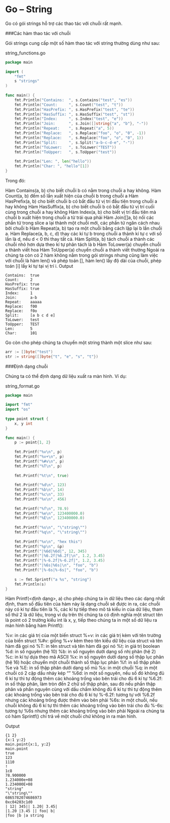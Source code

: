 # Go – String
Go có gói strings hỗ trợ các thao tác với chuỗi rất mạnh.

###Các hàm thao tác với chuỗi

Gói strings cung cấp một số hàm thao tác với string thường dùng như sau:

string_functions.go
```go
package main
 
import (
    "fmt"
    s "strings"
)
 
func main() {
    fmt.Println("Contains:  ", s.Contains("test", "es"))
    fmt.Println("Count:     ", s.Count("test", "t"))
    fmt.Println("HasPrefix: ", s.HasPrefix("test", "te"))
    fmt.Println("HasSuffix: ", s.HasSuffix("test", "st"))
    fmt.Println("Index:     ", s.Index("test", "e"))
    fmt.Println("Join:      ", s.Join([]string{"a", "b"}, "-"))
    fmt.Println("Repeat:    ", s.Repeat("a", 5))
    fmt.Println("Replace:   ", s.Replace("foo", "o", "0", -1))
    fmt.Println("Replace:   ", s.Replace("foo", "o", "0", 1))
    fmt.Println("Split:     ", s.Split("a-b-c-d-e", "-"))
    fmt.Println("ToLower:   ", s.ToLower("TEST"))
    fmt.Println("ToUpper:   ", s.ToUpper("test"))  
 
    fmt.Println("Len: ", len("hello"))
    fmt.Println("Char: ", "hello"[1])
}
```
Trong đó:

Hàm Contains(a, b) cho biết chuỗi b có nằm trong chuỗi a hay không.
Hàm Count(a, b) đếm số lần xuất hiện của chuỗi b trong chuỗi a
Hàm HasPrefix(a, b) cho biết chuỗi b có bắt đầu từ vị trí đầu tiên trong chuỗi a hay không
Hàm HasSuffix(a, b) cho biết chuỗi b có bắt đầu từ vị trí cuối cùng trong chuỗi a hay không
Hàm Index(a, b) cho biết vị trí đầu tiên mà chuỗi b xuất hiện trong chuỗi a từ trái qua phải
Hàm Join([]a, b) nối các phần tử trong slice a lại thành một chuỗi mới, các phần tử ngăn cách nhau bởi chuỗi b
Hàm Repeat(a, b) tạo ra một chuỗi bằng cách lặp lại b lần chuỗi a.
Hàm Replace(a, b, c, d) thay các kí tự b trong chuỗi a thành kí tự c với số lần là d, nếu d < 0 thì thay tất cả.
Hàm Split(a, b) tách chuỗi a thành các chuỗi nhỏ hơn dựa theo kí tự phân tách là b
Hàm ToLower(a) chuyển chuỗi a thành viết hoa
Hàm ToUpper(a) chuyển chuỗi a thành viết thường
Ngoài ra chúng ta còn có 2 hàm không nằm trong gói strings nhưng cũng làm việc với chuỗi là hàm len() và phép toán [], hàm len() lấy độ dài của chuỗi, phép toán [i] lấy kí tự tại vị trí i.
Output
```
Contains:  true
Count:     2
HasPrefix: true
HasSuffix: true
Index:     1
Join:      a-b
Repeat:    aaaaa
Replace:   f00
Replace:   f0o
Split:     [a b c d e]
ToLower:   test
ToUpper:   TEST
Len:       5
Char:      101
```
Go còn cho phép chúng ta chuyển một string thành một slice như sau:
```go
arr := []byte("test")
str := string([]byte{"t", "e", "s", "t"})
```
###Định dạng chuỗi

Chúng ta có thể định dạng dữ liệu xuất ra màn hình. Ví dụ:

string_format.go
```go
package main
 
import "fmt"
import "os"
 
type point struct {
    x, y int
}
 
func main() {
    p := point{1, 2}
 
    fmt.Printf("%v\n", p)
    fmt.Printf("%v+\n", p)
    fmt.Printf("%#v\n", p)
    fmt.Printf("%T\n", p)
 
    fmt.Printf("%t\n", true)
 
    fmt.Printf("%d\n", 123)
    fmt.Printf("%b\n", 14)
    fmt.Printf("%c\n", 33)
    fmt.Printf("%x\n", 456)
 
    fmt.Printf("%f\n", 78.9)
    fmt.Printf("%e\n", 123400000.0)
    fmt.Printf("%E\n", 123400000.0)
 
    fmt.Printf("%s\n", "\"string\"")
    fmt.Printf("%q\n", "\"string\"")
 
    fmt.Printf("%x\n", "hex this")
    fmt.Printf("%p\n", &p)
    fmt.Printf("|%6d|%6d|", 12, 345)
    fmt.Printf("|%6.2f|%6.2f|\n", 1.2, 3.45)
    fmt.Printf("|%-6.2f|%-6.2f|", 1.2, 3.45)
    fmt.Printf("|%6s|%6s|\n", "foo", "b")
    fmt.Printf("|%-6s|%-6s|", "foo", "b")
  
    s := fmt.Sprintf("a %s", "string")
    fmt.Println(s)
}
```
Hàm Printf(<định dạng>, a) cho phép chúng ta in dữ liệu theo các dạng nhất định, tham số đầu tiên của hàm này là dạng chuỗi sẽ được in ra, các chuỗi này có kí tự đầu tiên là %, các kí tự tiếp theo mô tả kiểu in của dữ liệu, tham số thứ 2 là dữ liệu, trong ví dụ trên thì chúng ta có định nghĩa một struct tên là point có 2 trường kiểu int là x, y, tiếp theo chúng ta in một số dữ liệu ra màn hình bằng hàm Printf():

%v: in các giá trị của một biến struct
%+v: in các giá trị kèm với tên trường của biến struct
%#v: giống %+v kèm theo tên kiểu dữ liệu của struct và tên hàm đã gọi nó
%T: in tên struct và tên hàm đã gọi nó
%t: in giá trị boolean
%d: in số nguyên (hệ 10)
%b: in số nguyên dưới dạng số nhị phân (hệ 2)
%c: in kí tự dựa theo mã ASCII
%x: in số nguyên dưới dạng số thập lục phân (hệ 16) hoặc chuyển một chuỗi thành số thập lục phân
%f: in số thập phân
%e và %E: in số thập phân dưới dạng số mũ
%s: in một chuỗi
%q: in một chuỗi có 2 cặp dấu nháy kép “”
%6d: in một số nguyên, nếu số đó không đủ 6 kí tự thì tự động thêm các khoảng trống vào bên trái cho đủ 6 kí tự
%6.2f: in số thập phân, làm tròn đến 2 chữ số thập phân, sau đó nếu phần thập phân và phần nguyên cùng với dấu chấm không đủ 6 kí tự thì tự động thêm các khoảng trống vào bên trái cho đủ 6 kí tự
%-6.2f: tương tự với %6.2f nhưng các khoảng trống được thêm vào bên phải
%6s: in một chuỗi, nếu chuỗi không đủ 6 kí tự thì thêm các khoảng trống vào bên trái cho đủ
%-6s: tương tự %6s nhưng thêm các khoảng trống vào bên phải
Ngoài ra chúng ta có hàm Sprintf() chỉ trả về một chuỗi chứ không in ra màn hình.

Output
```
{1 2}
{x:1 y:2}
main.point{x:1, y:2}
main.point
true
123
1110
!
1c8
78.900000
1.234000e+08
1.234000E+08
"string"
"\"string\""
6865782074686973
0xc04203c1d0
| 12| 345|| 1.20| 3.45|
|1.20 |3.45 || foo| b|
|foo |b |a string
```